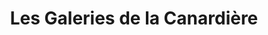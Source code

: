 ---
title: "Les Galeries de la Canardière"
url: /quebec/les-galeries-de-la-canardiere/
shop: Einkaufszentrum
---